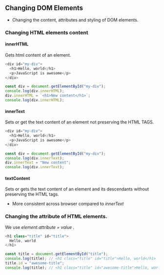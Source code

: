 ## Changing DOM Elements

- Changing the content, attributes and styling of DOM elements.

### Changing HTML elements content

#### innerHTML

Gets html content of an element.

```js
<div id="my-div">
  <h1>Hello, world</h1>
  <p>JavaScript is awesome</p>
</div>
```

```js
const div = document.getElementById("my-div");
console.log(div.innerHTML);
div.innerHTML = `<h1>New content</h1>`;
console.log(div.innerHTML);
```

#### innerText

Sets or get the text content of an element not preserving the HTML TAGS.

```js
<div id="my-div">
  <h1>Hello, world</h1>
  <p>JavaScript is awesome</p>
</div>
```

```js
const div = document.getElementById("my-div");
console.log(div.innerText);
div.innerText = "New content";
console.log(div.innerText);
```

#### textContent

Sets or gets the text content of an element and its descendants without preserving the HTML tags.

- More consistent across browser compared to <i>innerText </i>

### Changing the attribute of HTML elements.

We use <em> element.attribute = value .</em>

```js
<h1 class="title" id="title">
  Hello, world
</h1>
```

```js
const title = document.getElementById("title");
console.log(title); // <h1 class="title" id="title">Hello, world</h1>
title.id = "awesome-title";
console.log(title); // <h1 class="title" id="awesome-title">Hello, world</h1>
```
